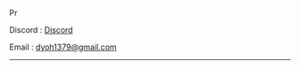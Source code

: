 Pr

Discord : [Discord](https://discord.gg/YcTSn5N)

Email : [dyoh1379@gmail.com](mailto:dyoh1379@gmail.com)

---
